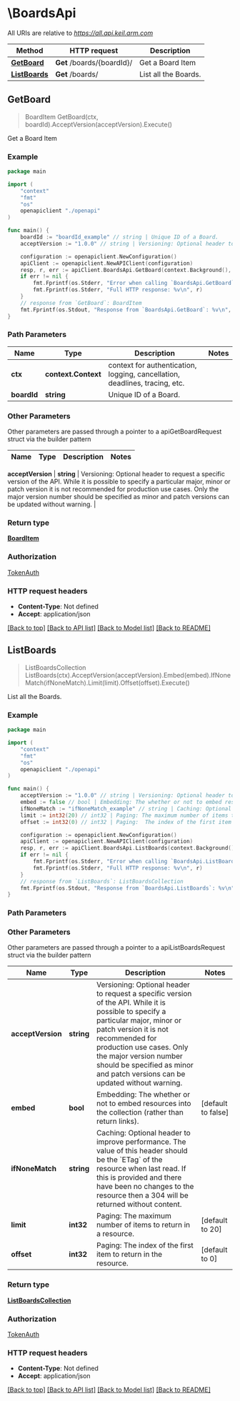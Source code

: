 <!--
Copyright (C) 2020-2023 Arm Limited or its affiliates and Contributors. All rights reserved.
SPDX-License-Identifier: Apache-2.0
-->
# \BoardsApi

All URIs are relative to *https://all.api.keil.arm.com*

Method | HTTP request | Description
------------- | ------------- | -------------
[**GetBoard**](BoardsApi.md#GetBoard) | **Get** /boards/{boardId}/ | Get a Board Item
[**ListBoards**](BoardsApi.md#ListBoards) | **Get** /boards/ | List all the Boards.



## GetBoard

> BoardItem GetBoard(ctx, boardId).AcceptVersion(acceptVersion).Execute()

Get a Board Item



### Example

```go
package main

import (
    "context"
    "fmt"
    "os"
    openapiclient "./openapi"
)

func main() {
    boardId := "boardId_example" // string | Unique ID of a Board.
    acceptVersion := "1.0.0" // string | Versioning: Optional header to request a specific version of the API. While it is possible to specify a particular major, minor or patch version it is not recommended for production use cases. Only the major version number should be specified as minor and patch versions can be updated without warning. (optional)

    configuration := openapiclient.NewConfiguration()
    apiClient := openapiclient.NewAPIClient(configuration)
    resp, r, err := apiClient.BoardsApi.GetBoard(context.Background(), boardId).AcceptVersion(acceptVersion).Execute()
    if err != nil {
        fmt.Fprintf(os.Stderr, "Error when calling `BoardsApi.GetBoard``: %v\n", err)
        fmt.Fprintf(os.Stderr, "Full HTTP response: %v\n", r)
    }
    // response from `GetBoard`: BoardItem
    fmt.Fprintf(os.Stdout, "Response from `BoardsApi.GetBoard`: %v\n", resp)
}
```

### Path Parameters


Name | Type | Description  | Notes
------------- | ------------- | ------------- | -------------
**ctx** | **context.Context** | context for authentication, logging, cancellation, deadlines, tracing, etc.
**boardId** | **string** | Unique ID of a Board. | 

### Other Parameters

Other parameters are passed through a pointer to a apiGetBoardRequest struct via the builder pattern


Name | Type | Description  | Notes
------------- | ------------- | ------------- | -------------

 **acceptVersion** | **string** | Versioning: Optional header to request a specific version of the API. While it is possible to specify a particular major, minor or patch version it is not recommended for production use cases. Only the major version number should be specified as minor and patch versions can be updated without warning. | 

### Return type

[**BoardItem**](BoardItem.md)

### Authorization

[TokenAuth](../README.md#TokenAuth)

### HTTP request headers

- **Content-Type**: Not defined
- **Accept**: application/json

[[Back to top]](#) [[Back to API list]](../README.md#documentation-for-api-endpoints)
[[Back to Model list]](../README.md#documentation-for-models)
[[Back to README]](../README.md)


## ListBoards

> ListBoardsCollection ListBoards(ctx).AcceptVersion(acceptVersion).Embed(embed).IfNoneMatch(ifNoneMatch).Limit(limit).Offset(offset).Execute()

List all the Boards.



### Example

```go
package main

import (
    "context"
    "fmt"
    "os"
    openapiclient "./openapi"
)

func main() {
    acceptVersion := "1.0.0" // string | Versioning: Optional header to request a specific version of the API. While it is possible to specify a particular major, minor or patch version it is not recommended for production use cases. Only the major version number should be specified as minor and patch versions can be updated without warning. (optional)
    embed := false // bool | Embedding: The whether or not to embed resources into the collection (rather than return links). (optional) (default to false)
    ifNoneMatch := "ifNoneMatch_example" // string | Caching: Optional header to improve performance. The value of this header should be the `ETag` of the resource when last read. If this is provided and there have been no changes to the resource then a 304 will be returned without content. (optional)
    limit := int32(20) // int32 | Paging: The maximum number of items to return in a resource. (optional) (default to 20)
    offset := int32(0) // int32 | Paging:  The index of the first item to return in the resource. (optional) (default to 0)

    configuration := openapiclient.NewConfiguration()
    apiClient := openapiclient.NewAPIClient(configuration)
    resp, r, err := apiClient.BoardsApi.ListBoards(context.Background()).AcceptVersion(acceptVersion).Embed(embed).IfNoneMatch(ifNoneMatch).Limit(limit).Offset(offset).Execute()
    if err != nil {
        fmt.Fprintf(os.Stderr, "Error when calling `BoardsApi.ListBoards``: %v\n", err)
        fmt.Fprintf(os.Stderr, "Full HTTP response: %v\n", r)
    }
    // response from `ListBoards`: ListBoardsCollection
    fmt.Fprintf(os.Stdout, "Response from `BoardsApi.ListBoards`: %v\n", resp)
}
```

### Path Parameters



### Other Parameters

Other parameters are passed through a pointer to a apiListBoardsRequest struct via the builder pattern


Name | Type | Description  | Notes
------------- | ------------- | ------------- | -------------
 **acceptVersion** | **string** | Versioning: Optional header to request a specific version of the API. While it is possible to specify a particular major, minor or patch version it is not recommended for production use cases. Only the major version number should be specified as minor and patch versions can be updated without warning. | 
 **embed** | **bool** | Embedding: The whether or not to embed resources into the collection (rather than return links). | [default to false]
 **ifNoneMatch** | **string** | Caching: Optional header to improve performance. The value of this header should be the &#x60;ETag&#x60; of the resource when last read. If this is provided and there have been no changes to the resource then a 304 will be returned without content. | 
 **limit** | **int32** | Paging: The maximum number of items to return in a resource. | [default to 20]
 **offset** | **int32** | Paging:  The index of the first item to return in the resource. | [default to 0]

### Return type

[**ListBoardsCollection**](ListBoardsCollection.md)

### Authorization

[TokenAuth](../README.md#TokenAuth)

### HTTP request headers

- **Content-Type**: Not defined
- **Accept**: application/json

[[Back to top]](#) [[Back to API list]](../README.md#documentation-for-api-endpoints)
[[Back to Model list]](../README.md#documentation-for-models)
[[Back to README]](../README.md)

